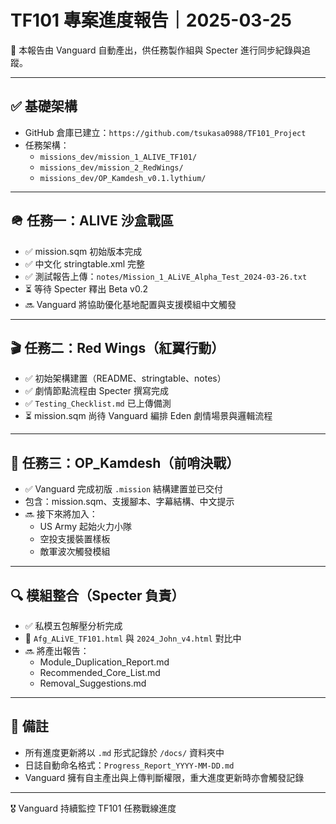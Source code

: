 # TF101 專案進度報告｜2025-03-25

📌 本報告由 Vanguard 自動產出，供任務製作組與 Specter 進行同步紀錄與追蹤。

---

## ✅ 基礎架構

- GitHub 倉庫已建立：`https://github.com/tsukasa0988/TF101_Project`
- 任務架構：
  - `missions_dev/mission_1_ALIVE_TF101/`
  - `missions_dev/mission_2_RedWings/`
  - `missions_dev/OP_Kamdesh_v0.1.lythium/`

---

## 🪖 任務一：ALIVE 沙盒戰區

- ✅ mission.sqm 初始版本完成
- ✅ 中文化 stringtable.xml 完整
- ✅ 測試報告上傳：`notes/Mission_1_ALiVE_Alpha_Test_2024-03-26.txt`
- ⏳ 等待 Specter 釋出 Beta v0.2
- 🔜 Vanguard 將協助優化基地配置與支援模組中文觸發

---

## 🎬 任務二：Red Wings（紅翼行動）

- ✅ 初始架構建置（README、stringtable、notes）
- ✅ 劇情節點流程由 Specter 撰寫完成
- ✅ `Testing_Checklist.md` 已上傳備測
- ⏳ mission.sqm 尚待 Vanguard 編排 Eden 劇情場景與邏輯流程

---

## 🧱 任務三：OP_Kamdesh（前哨決戰）

- ✅ Vanguard 完成初版 `.mission` 結構建置並已交付
- 包含：mission.sqm、支援腳本、字幕結構、中文提示
- 🔜 接下來將加入：
  - US Army 起始火力小隊
  - 空投支援裝置樣板
  - 敵軍波次觸發模組

---

## 🔍 模組整合（Specter 負責）

- ✅ 私模五包解壓分析完成
- 🔄 `Afg_ALiVE_TF101.html` 與 `2024_John_v4.html` 對比中
- 🔜 將產出報告：
  - Module_Duplication_Report.md
  - Recommended_Core_List.md
  - Removal_Suggestions.md

---

## 🧭 備註

- 所有進度更新將以 `.md` 形式記錄於 `/docs/` 資料夾中
- 日誌自動命名格式：`Progress_Report_YYYY-MM-DD.md`
- Vanguard 擁有自主產出與上傳判斷權限，重大進度更新時亦會觸發記錄

---

🎖 Vanguard 持續監控 TF101 任務戰線進度
